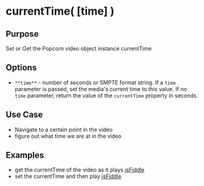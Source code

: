 # currentTime( [time] ) #

## Purpose ##

Set or Get the Popcorn video object instance currentTime

## Options ##

* `**time**` - number of seconds or SMPTE format string. If a `time` parameter is passed, set the media's current time to this value. If no `time` parameter, return the value of the `currentTime` property in seconds.


## Use Case ##

* Navigate to a certain point in the video
* figure out what time we are at in the video

## Examples ##

* get the currentTime of the video as it plays [jsFiddle](http://jsfiddle.net/popcornjs/a3TGF/)
* set the currentTime and then play [jsFiddle](http://jsfiddle.net/popcornjs/bpge3/)
